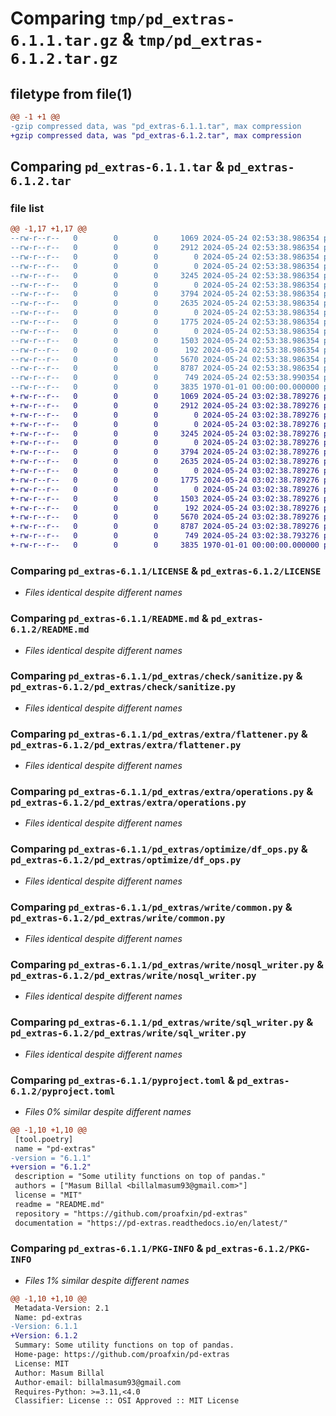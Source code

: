 # Comparing `tmp/pd_extras-6.1.1.tar.gz` & `tmp/pd_extras-6.1.2.tar.gz`

## filetype from file(1)

```diff
@@ -1 +1 @@
-gzip compressed data, was "pd_extras-6.1.1.tar", max compression
+gzip compressed data, was "pd_extras-6.1.2.tar", max compression
```

## Comparing `pd_extras-6.1.1.tar` & `pd_extras-6.1.2.tar`

### file list

```diff
@@ -1,17 +1,17 @@
--rw-r--r--   0        0        0     1069 2024-05-24 02:53:38.986354 pd_extras-6.1.1/LICENSE
--rw-r--r--   0        0        0     2912 2024-05-24 02:53:38.986354 pd_extras-6.1.1/README.md
--rw-r--r--   0        0        0        0 2024-05-24 02:53:38.986354 pd_extras-6.1.1/pd_extras/__init__.py
--rw-r--r--   0        0        0        0 2024-05-24 02:53:38.986354 pd_extras-6.1.1/pd_extras/check/__init__.py
--rw-r--r--   0        0        0     3245 2024-05-24 02:53:38.986354 pd_extras-6.1.1/pd_extras/check/sanitize.py
--rw-r--r--   0        0        0        0 2024-05-24 02:53:38.986354 pd_extras-6.1.1/pd_extras/extra/__init__.py
--rw-r--r--   0        0        0     3794 2024-05-24 02:53:38.986354 pd_extras-6.1.1/pd_extras/extra/flattener.py
--rw-r--r--   0        0        0     2635 2024-05-24 02:53:38.986354 pd_extras-6.1.1/pd_extras/extra/operations.py
--rw-r--r--   0        0        0        0 2024-05-24 02:53:38.986354 pd_extras-6.1.1/pd_extras/optimize/__init__.py
--rw-r--r--   0        0        0     1775 2024-05-24 02:53:38.986354 pd_extras-6.1.1/pd_extras/optimize/df_ops.py
--rw-r--r--   0        0        0        0 2024-05-24 02:53:38.986354 pd_extras-6.1.1/pd_extras/write/__init__.py
--rw-r--r--   0        0        0     1503 2024-05-24 02:53:38.986354 pd_extras-6.1.1/pd_extras/write/common.py
--rw-r--r--   0        0        0      192 2024-05-24 02:53:38.986354 pd_extras-6.1.1/pd_extras/write/driver.py
--rw-r--r--   0        0        0     5670 2024-05-24 02:53:38.986354 pd_extras-6.1.1/pd_extras/write/nosql_writer.py
--rw-r--r--   0        0        0     8787 2024-05-24 02:53:38.986354 pd_extras-6.1.1/pd_extras/write/sql_writer.py
--rw-r--r--   0        0        0      749 2024-05-24 02:53:38.990354 pd_extras-6.1.1/pyproject.toml
--rw-r--r--   0        0        0     3835 1970-01-01 00:00:00.000000 pd_extras-6.1.1/PKG-INFO
+-rw-r--r--   0        0        0     1069 2024-05-24 03:02:38.789276 pd_extras-6.1.2/LICENSE
+-rw-r--r--   0        0        0     2912 2024-05-24 03:02:38.789276 pd_extras-6.1.2/README.md
+-rw-r--r--   0        0        0        0 2024-05-24 03:02:38.789276 pd_extras-6.1.2/pd_extras/__init__.py
+-rw-r--r--   0        0        0        0 2024-05-24 03:02:38.789276 pd_extras-6.1.2/pd_extras/check/__init__.py
+-rw-r--r--   0        0        0     3245 2024-05-24 03:02:38.789276 pd_extras-6.1.2/pd_extras/check/sanitize.py
+-rw-r--r--   0        0        0        0 2024-05-24 03:02:38.789276 pd_extras-6.1.2/pd_extras/extra/__init__.py
+-rw-r--r--   0        0        0     3794 2024-05-24 03:02:38.789276 pd_extras-6.1.2/pd_extras/extra/flattener.py
+-rw-r--r--   0        0        0     2635 2024-05-24 03:02:38.789276 pd_extras-6.1.2/pd_extras/extra/operations.py
+-rw-r--r--   0        0        0        0 2024-05-24 03:02:38.789276 pd_extras-6.1.2/pd_extras/optimize/__init__.py
+-rw-r--r--   0        0        0     1775 2024-05-24 03:02:38.789276 pd_extras-6.1.2/pd_extras/optimize/df_ops.py
+-rw-r--r--   0        0        0        0 2024-05-24 03:02:38.789276 pd_extras-6.1.2/pd_extras/write/__init__.py
+-rw-r--r--   0        0        0     1503 2024-05-24 03:02:38.789276 pd_extras-6.1.2/pd_extras/write/common.py
+-rw-r--r--   0        0        0      192 2024-05-24 03:02:38.789276 pd_extras-6.1.2/pd_extras/write/driver.py
+-rw-r--r--   0        0        0     5670 2024-05-24 03:02:38.789276 pd_extras-6.1.2/pd_extras/write/nosql_writer.py
+-rw-r--r--   0        0        0     8787 2024-05-24 03:02:38.789276 pd_extras-6.1.2/pd_extras/write/sql_writer.py
+-rw-r--r--   0        0        0      749 2024-05-24 03:02:38.793276 pd_extras-6.1.2/pyproject.toml
+-rw-r--r--   0        0        0     3835 1970-01-01 00:00:00.000000 pd_extras-6.1.2/PKG-INFO
```

### Comparing `pd_extras-6.1.1/LICENSE` & `pd_extras-6.1.2/LICENSE`

 * *Files identical despite different names*

### Comparing `pd_extras-6.1.1/README.md` & `pd_extras-6.1.2/README.md`

 * *Files identical despite different names*

### Comparing `pd_extras-6.1.1/pd_extras/check/sanitize.py` & `pd_extras-6.1.2/pd_extras/check/sanitize.py`

 * *Files identical despite different names*

### Comparing `pd_extras-6.1.1/pd_extras/extra/flattener.py` & `pd_extras-6.1.2/pd_extras/extra/flattener.py`

 * *Files identical despite different names*

### Comparing `pd_extras-6.1.1/pd_extras/extra/operations.py` & `pd_extras-6.1.2/pd_extras/extra/operations.py`

 * *Files identical despite different names*

### Comparing `pd_extras-6.1.1/pd_extras/optimize/df_ops.py` & `pd_extras-6.1.2/pd_extras/optimize/df_ops.py`

 * *Files identical despite different names*

### Comparing `pd_extras-6.1.1/pd_extras/write/common.py` & `pd_extras-6.1.2/pd_extras/write/common.py`

 * *Files identical despite different names*

### Comparing `pd_extras-6.1.1/pd_extras/write/nosql_writer.py` & `pd_extras-6.1.2/pd_extras/write/nosql_writer.py`

 * *Files identical despite different names*

### Comparing `pd_extras-6.1.1/pd_extras/write/sql_writer.py` & `pd_extras-6.1.2/pd_extras/write/sql_writer.py`

 * *Files identical despite different names*

### Comparing `pd_extras-6.1.1/pyproject.toml` & `pd_extras-6.1.2/pyproject.toml`

 * *Files 0% similar despite different names*

```diff
@@ -1,10 +1,10 @@
 [tool.poetry]
 name = "pd-extras"
-version = "6.1.1"
+version = "6.1.2"
 description = "Some utility functions on top of pandas."
 authors = ["Masum Billal <billalmasum93@gmail.com>"]
 license = "MIT"
 readme = "README.md"
 repository = "https://github.com/proafxin/pd-extras"
 documentation = "https://pd-extras.readthedocs.io/en/latest/"
```

### Comparing `pd_extras-6.1.1/PKG-INFO` & `pd_extras-6.1.2/PKG-INFO`

 * *Files 1% similar despite different names*

```diff
@@ -1,10 +1,10 @@
 Metadata-Version: 2.1
 Name: pd-extras
-Version: 6.1.1
+Version: 6.1.2
 Summary: Some utility functions on top of pandas.
 Home-page: https://github.com/proafxin/pd-extras
 License: MIT
 Author: Masum Billal
 Author-email: billalmasum93@gmail.com
 Requires-Python: >=3.11,<4.0
 Classifier: License :: OSI Approved :: MIT License
```

